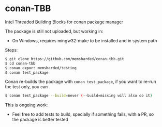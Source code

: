 # conan-TBB
Intel Threaded Building Blocks for conan package manager

The package is still not uploaded, but working in:
- On Windows, requires mingw32-make to be installed and in system path

Steps: 

```bash
$ git clone https://github.com/memsharded/conan-tbb.git
$ cd conan-tbb
$ conan export memsharded/testing
$ conan test_package
```

Conan re-builds the package with ``conan test_package``, if you want to re-run the test only, you can

```bash
$ conan test_package --build=never (--build=missing will also do it)
```


This is ongoing work:

- Feel free to add tests to build, specially if something fails, with a PR, so the package is better tested


